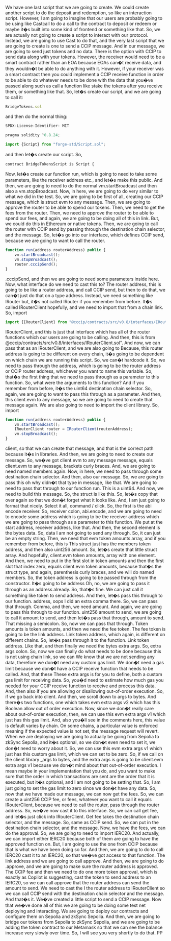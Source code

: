 We have one last script that we are going to create. We could create another script to do the deposit and redemption, so like an interaction script. However, I am going to imagine that our users are probably going to be using like Castcall to do a call to the contract to deposit or redeem or maybe it�s built into some kind of frontend or something like that. So, we are actually not going to create a script to interact with our protocol. Instead, we are going to use Cast to do that, and the very last script that we are going to create is one to send a CCIP message. And in our message, we are going to send just tokens and no data. There is the option with CCIP to send data along with your tokens. However, the receiver would need to be a smart contract rather than an EOA because EOAs can�t receive data, and they wouldn�t be able to do anything with it. However, if your receiver was a smart contract then you could implement a CCIP receive function in order to be able to do whatever needs to be done with the data that you�ve passed along such as call a function like stake the tokens after you receive them, or something like that. So, let�s create our script, and we are going to call it:
```javascript
BridgeTokens.sol
```
and then do the normal thing:
```javascript
SPDX-License-Identifier: MIT
```
```javascript
pragma solidity ^0.8.24;
```
```javascript
import {Script} from "forge-std/Script.sol";
```
and then let�s create our script. So,
```javascript
contract BridgeTokensScript is Script {
```
Now, let�s create our function run, which is going to need to take some parameters, like the receiver address etc., and let�s make this public. And then, we are going to need to do the normal vm.startBroadcast and then also a vm.stopBroadcast. Now, in here, we are going to do very similar to what we did in the test. So, we are going to be first of all, creating our CCIP message, which is struct evm to any message. Then, we are going to approve the router to be able to spend our tokens. Then, we need to get the fees from the router. Then, we need to approve the router to be able to spend our fees, and again, we are going to be doing all of this in link. But, we could do this in Ethereum or native tokens. Then, we are going to call the router with CCIP send by passing through the destination chain selector, and the message. So, let�s go into our interface, which defines CCIP send, because we are going to want to call the router.
```javascript
function run(address routerAddress) public {
    vm.startBroadcast();
    vm.stopBroadcast();
    router.cccipSend();
}
```
.cccipSend, and then we are going to need some parameters inside here. Now, what interface do we need to cast this to? The router address, this is going to be like a router address, and call CCIP send, but then to do that, we can�t just do that on a type address. Instead, we need something like IRouter but, it�s not called IRouter if you remember from before. It�s called IRouterClient hopefully, and we need to import that from a chain link. So, import
```javascript
import {IRouterClient} from "@cccip/contracts/src/v0.8/interfaces/IRouterClient.sol";
```
IRouterClient, and this is just that interface which has all of the router functions which our users are going to be calling. And then, this is from @cccip/contracts/src/v0.8/interfaces/IRouterClient.sol". And now, we can pass that as an IRouterClient, and we are also going to Because, this router address is going to be different on every chain, it�s going to be dependent on which chain we are running this script. So, we can�t hardcode it. So, we need to pass through the address, which is going to be the router address or CCIP router address, whichever you want to name this variable. So, that�s the first thing that we need to pass through as a parameter to this function. So, what were the arguments to this function? And if you remember from before, it�s the uint64 destination chain selector. So, again, we are going to want to pass this through as a parameter. And then, this client.evm to any message, so we are going to need to create that message again. We are also going to need to import the client library. So, import
```javascript
function run(address routerAddress) public {
    vm.startBroadcast();
    IRouterClient router = IRouterClient(routerAddress);
    vm.stopBroadcast();
}
```
client, so that we can create that message, and that is the correct path because it�s in libraries. And then, we are going to need to create our message. So, we�ve got client.evm to any message message, equals client.evm to any message, brackets curly braces. And, we are going to need named members again. Now, in here, we need to pass through some destination chain selector. And then, also our message. So, we are going to pass this oh why didn�t that type in message, like that. We are going to need to pass that through to our function run. This is a uint64. And now, we need to build this message. So, the struct is like this. So, let�s copy that over again so that we don�t forget what it looks like. And, I am just going to format that nicely. Select it all, command / click. So, the first is the abi encode receiver. So, receiver colon, abi.encode, and we are going to need to encode some address which is going to be the receiver address which we are going to pass through as a parameter to this function. We put at the start address, receiver address, like that. And then, the second element is the bytes data. So, data I am not going to send any through. So, it can just be an empty string. Then, we need that evm token amounts array, and if you remember from before, this is This struct just has the members token address, and then also uint256 amount. So, let�s create that little struct array. And hopefully, client.evm token amounts, array with one element. And then, we need to put in the first slot in token amounts and then the first slot that index zero, equals client.evm token amounts, because that�s the struct type, and again, parenthesis curly braces, and we will do named members. So, the token address is going to be passed through from the constructor. It�s going to be address Oh, no, we are going to pass it through as an address already. So, that�s fine. We can just call it something like token to send address. And then, let�s pass this through to our function. address, oops I did an extra comma there. So, we can pass that through. Comma, and then, we need amount. And again, we are going to pass this through to our function. uint256 amount to send, we are going to call it amount to send, and then let�s pass that through, amount to send. That missing a semicolon. So, now we can pass that through. Token amounts is token amounts, and then we need the fee token. The fee token is going to be the link address. Link token address, which again, is different on different chains. So, let�s pass through it to the function. Link token address. Like that, and then finally we need the bytes extra args. So, extra args colon. So, now we can finally do what needs to be done because this is not using chain link, so we can We know that we are not sending any data, therefore we don�t need any custom gas limit. We don�t need a gas limit because we don�t have a CCIP receive function that needs to be called. And, that these These extra args is for you to define, both a custom gas limit for receiving data. So, you�d need to estimate how much gas you needed for your CCIP receive function to receive and process this data. And, then also if you are allowing or disallowing out-of-order execution. So, if we go back into client. And then, we scroll down to args to bytes. And there�s two functions, one which takes evm extra args v2 which has this Boolean allow out of order execution. Now, since we don�t really care about out-of-order execution, then, we can use this evm extra args v1 which just has this gas limit. And, also you�ll see in the comments here, this value is default varies by chain. On some chains, a particular value is enforced meaning if the expected value is not set, the message request will revert. When we are deploying we are going to actually be going from Sepolia to zkSync Sepolia, and it�s optional, so we don�t even need to set it, we don�t need to worry about it. So, we can use this evm extra args v1 which just has this custom gas limit, which we can set to be zero. So, if we call on the client library _args to bytes, and the extra args is going to be client.evm extra args v1 because we don�t mind about that out-of-order execution. I mean maybe in your implementation that you do, and you want to make sure that the order in which transactions are sent are the order that it is executed, but it�s optional, and I am not going to be setting that. So, I am just going to set the gas limit to zero since we don�t have any data. So, now that we have made our message, we can now get the fees. So, we can create a uint256 CCIP fee, or fees, whatever you want to call it equals IRouterClient, because we need to call the router, pass through the router address. So, we�ve now cast it to this interface. So, we can call get fee, and let�s just click into IRouterClient. Get fee takes the destination chain selector, and the message. So, same as CCIP send. So, we can put in the destination chain selector, and the message. Now, we have the fees, we can do the approval. So, we are going to need to import IERC20. And actually, we can import either IERC20 because both of them are going to have the approved function on. But, I am going to use the one from CCIP because that is what we have been doing so far. And then, we are going to do to call IERC20 cast it to an IERC20, so that we�ve got access to that function. The link address and we are going to call approve. And then, we are going to do .approve, and we are going to make sure the router address is approved. The CCIP fee and then we need to do one more token approval, which is exactly as Copilot is suggesting, cast the token to send address to an IERC20, so we can call approve that the router address can send the amount to send. We need to cast the I the router address to IRouterClient so we can call CCIP send with the destination chain selector and the message. And that�s it. We�ve created a little script to send a CCIP message. Now that we�ve done all of this we are going to be doing some test net deploying and interacting. We are going to deploy our contracts and configure them on Sepolia and zkSync Sepolia. And then, we are going to bridge our tokens from Sepolia to zkSync Sepolia, and we are going to be adding the token contract to our Metamask so that we can see the balance increase very slowly over time. So, I will see you very shortly to do that. PP 
                            
